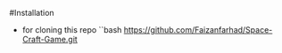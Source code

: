 #Installation 
* for cloning this repo
  ``bash
  https://github.com/Faizanfarhad/Space-Craft-Game.git
